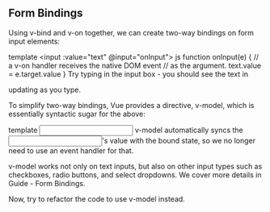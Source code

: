 ## Form Bindings

Using v-bind and v-on together, we can create two-way bindings on form input elements:

template
<input :value="text" @input="onInput">
js
function onInput(e) {
  // a v-on handler receives the native DOM event
  // as the argument.
  text.value = e.target.value
}
Try typing in the input box - you should see the text in <p> updating as you type.

To simplify two-way bindings, Vue provides a directive, v-model, which is essentially syntactic sugar for the above:

template
<input v-model="text">
v-model automatically syncs the <input>'s value with the bound state, so we no longer need to use an event handler for that.

v-model works not only on text inputs, but also on other input types such as checkboxes, radio buttons, and select dropdowns. We cover more details in Guide - Form Bindings.

Now, try to refactor the code to use v-model instead.